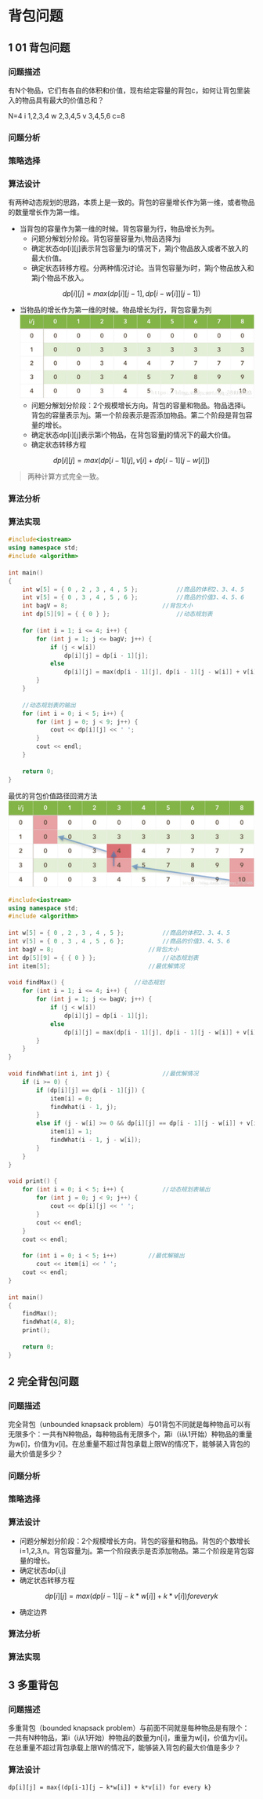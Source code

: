 # 背包问题
## 1 01 背包问题

### 问题描述
有N个物品，它们有各自的体积和价值，现有给定容量的背包c，如何让背包里装入的物品具有最大的价值总和？

N=4
i 1,2,3,4
w 2,3,4,5
v 3,4,5,6
c=8

### 问题分析

### 策略选择


### 算法设计
有两种动态规划的思路，本质上是一致的。背包的容量增长作为第一维，或者物品的数量增长作为第一维。

* 当背包的容量作为第一维的时候。背包容量为行，物品增长为列。
  * 问题分解划分阶段。背包容量容量为i,物品选择为j
  * 确定状态dp[i][j]表示背包容量为i的情况下，第j个物品放入或者不放入的最大价值。
  * 确定状态转移方程。分两种情况讨论。当背包容量为i时，第j个物品放入和第j个物品不放入。

$$
dp[i][j]=max(dp[i][j-1],dp[i-w[i]][j-1])
$$


* 当物品的增长作为第一维的时候。物品增长为行，背包容量为列
![](image/2021-04-01-14-37-22.png)
  * 问题分解划分阶段：2个规模增长方向。背包的容量和物品。物品选择i。背包的容量表示为j。第一个阶段表示是否添加物品。第二个阶段是背包容量的增长。
  * 确定状态dp[i][j]表示第i个物品，在背包容量j的情况下的最大价值。
  * 确定状态转移方程

$$
dp[i][j]=max(dp[i-1][j],v[i]+dp[i-1][j-w[i]])
$$

> 两种计算方式完全一致。

### 算法分析

### 算法实现
```C++
#include<iostream>
using namespace std;
#include <algorithm>
 
int main()
{
	int w[5] = { 0 , 2 , 3 , 4 , 5 };			//商品的体积2、3、4、5
	int v[5] = { 0 , 3 , 4 , 5 , 6 };			//商品的价值3、4、5、6
	int bagV = 8;					        //背包大小
	int dp[5][9] = { { 0 } };			        //动态规划表
 
	for (int i = 1; i <= 4; i++) {
		for (int j = 1; j <= bagV; j++) {
			if (j < w[i])
				dp[i][j] = dp[i - 1][j];
			else
				dp[i][j] = max(dp[i - 1][j], dp[i - 1][j - w[i]] + v[i]);
		}
	}
 
	//动态规划表的输出
	for (int i = 0; i < 5; i++) {
		for (int j = 0; j < 9; j++) {
			cout << dp[i][j] << ' ';
		}
		cout << endl;
	}
 
	return 0;
}
```

最优的背包价值路径回溯方法
![](image/2021-04-01-14-43-16.png)
```C++
#include<iostream>
using namespace std;
#include <algorithm>
 
int w[5] = { 0 , 2 , 3 , 4 , 5 };			//商品的体积2、3、4、5
int v[5] = { 0 , 3 , 4 , 5 , 6 };			//商品的价值3、4、5、6
int bagV = 8;					        //背包大小
int dp[5][9] = { { 0 } };			        //动态规划表
int item[5];					        //最优解情况
 
void findMax() {					//动态规划
	for (int i = 1; i <= 4; i++) {
		for (int j = 1; j <= bagV; j++) {
			if (j < w[i])
				dp[i][j] = dp[i - 1][j];
			else
				dp[i][j] = max(dp[i - 1][j], dp[i - 1][j - w[i]] + v[i]);
		}
	}
}
 
void findWhat(int i, int j) {				//最优解情况
	if (i >= 0) {
		if (dp[i][j] == dp[i - 1][j]) {
			item[i] = 0;
			findWhat(i - 1, j);
		}
		else if (j - w[i] >= 0 && dp[i][j] == dp[i - 1][j - w[i]] + v[i]) {
			item[i] = 1;
			findWhat(i - 1, j - w[i]);
		}
	}
}
 
void print() {
	for (int i = 0; i < 5; i++) {			//动态规划表输出
		for (int j = 0; j < 9; j++) {
			cout << dp[i][j] << ' ';
		}
		cout << endl;
	}
	cout << endl;
 
	for (int i = 0; i < 5; i++)			//最优解输出
		cout << item[i] << ' ';
	cout << endl;
}
 
int main()
{
	findMax();
	findWhat(4, 8);
	print();
 
	return 0;
}
```

## 2 完全背包问题

### 问题描述

完全背包（unbounded knapsack problem）与01背包不同就是每种物品可以有无限多个：一共有N种物品，每种物品有无限多个，第i（i从1开始）种物品的重量为w[i]，价值为v[i]。在总重量不超过背包承载上限W的情况下，能够装入背包的最大价值是多少？

### 问题分析


### 策略选择


### 算法设计

* 问题分解划分阶段：2个规模增长方向。背包的容量和物品。背包的个数增长i=1,2,3,n。背包容量为j。第一个阶段表示是否添加物品。第二个阶段是背包容量的增长。
* 确定状态dp[i,j]
* 确定状态转移方程

$$
dp[i][j] = max{(dp[i-1][j − k*w[i]] + k*v[i]) for every k}
$$
* 确定边界
### 算法分析


### 算法实现


## 3 多重背包


### 问题描述
多重背包（bounded knapsack problem）与前面不同就是每种物品是有限个：一共有N种物品，第i（i从1开始）种物品的数量为n[i]，重量为w[i]，价值为v[i]。在总重量不超过背包承载上限W的情况下，能够装入背包的最大价值是多少？
### 算法设计
```
dp[i][j] = max{(dp[i-1][j − k*w[i]] + k*v[i]) for every k}
```
